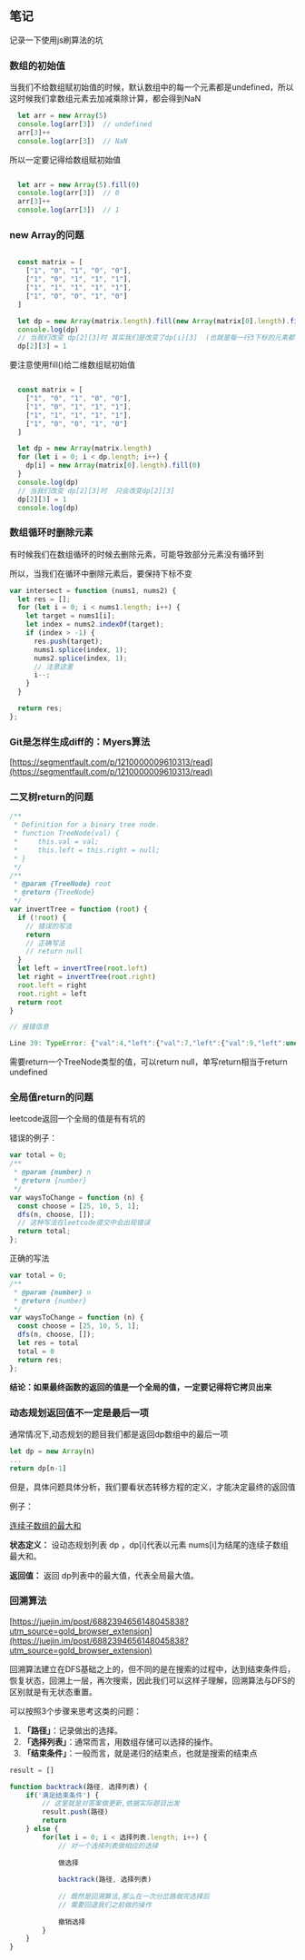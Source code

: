 ## 笔记 

记录一下使用js刷算法的坑


### 数组的初始值

当我们不给数组赋初始值的时候，默认数组中的每一个元素都是undefined，所以这时候我们拿数组元素去加减乘除计算，都会得到NaN

```javascript
  let arr = new Array(5)
  console.log(arr[3])  // undefined
  arr[3]++
  console.log(arr[3])  // NaN
```

所以一定要记得给数组赋初始值

```javascript

  let arr = new Array(5).fill(0)
  console.log(arr[3])  // 0
  arr[3]++
  console.log(arr[3])  // 1
```



### new Array的问题


```javascript

  const matrix = [
    ["1", "0", "1", "0", "0"],
    ["1", "0", "1", "1", "1"],
    ["1", "1", "1", "1", "1"],
    ["1", "0", "0", "1", "0"]
  ]

  let dp = new Array(matrix.length).fill(new Array(matrix[0].length).fill(0))
  console.log(dp)
  // 当我们改变 dp[2][3]时 其实我们是改变了dp[i][3]  (也就是每一行3下标的元素都改为了1)
  dp[2][3] = 1

```


要注意使用fill()给二维数组赋初始值



```javascript

  const matrix = [
    ["1", "0", "1", "0", "0"],
    ["1", "0", "1", "1", "1"],
    ["1", "1", "1", "1", "1"],
    ["1", "0", "0", "1", "0"]
  ]

  let dp = new Array(matrix.length)
  for (let i = 0; i < dp.length; i++) {
    dp[i] = new Array(matrix[0].length).fill(0)
  }
  console.log(dp)
  // 当我们改变 dp[2][3]时  只会改变dp[2][3]
  dp[2][3] = 1
  console.log(dp)
```







### 数组循环时删除元素



有时候我们在数组循环的时候去删除元素，可能导致部分元素没有循环到



所以，当我们在循环中删除元素后，要保持下标不变





```js
var intersect = function (nums1, nums2) {
  let res = [];
  for (let i = 0; i < nums1.length; i++) {
    let target = nums1[i];
    let index = nums2.indexOf(target);
    if (index > -1) {
      res.push(target);
      nums1.splice(index, 1);
      nums2.splice(index, 1);
      // 注意这里  
      i--;
    }
  }

  return res;
};
```



### Git是怎样生成diff的：Myers算法

[https://segmentfault.com/p/1210000009610313/read](https://segmentfault.com/p/1210000009610313/read)



### 二叉树return的问题



```js
/**
 * Definition for a binary tree node.
 * function TreeNode(val) {
 *     this.val = val;
 *     this.left = this.right = null;
 * }
 */
/**
 * @param {TreeNode} root
 * @return {TreeNode}
 */
var invertTree = function (root) {
  if (!root) {
    // 错误的写法  
    return
    // 正确写法
    // return null  
  }
  let left = invertTree(root.left)
  let right = invertTree(root.right)
  root.left = right
  root.right = left
  return root
}
```





```js
// 报错信息

Line 39: TypeError: {"val":4,"left":{"val":7,"left":{"val":9,"left":undefined,"right":undefined},"right":{"val":6,"left":undefined,"right":undefined}},"right":{"val":2,"left":{"val":3,"left":undefined,"right":undefined},"right":{"val":1,"left":undefined,"right":undefined}}} is not valid value for the expected return type TreeNode
```



需要return一个TreeNode类型的值，可以return null，单写return相当于return undefined



### 全局值return的问题

leetcode返回一个全局的值是有有坑的



错误的例子：

```js
var total = 0;
/**
 * @param {number} n
 * @return {number}
 */
var waysToChange = function (n) {
  const choose = [25, 10, 5, 1];
  dfs(n, choose, []);
  // 这种写法在leetcode提交中会出现错误  
  return total;  
};
```

正确的写法

```js
var total = 0;
/**
 * @param {number} n
 * @return {number}
 */
var waysToChange = function (n) {
  const choose = [25, 10, 5, 1];
  dfs(n, choose, []);
  let res = total
  total = 0
  return res;  
};
```



**结论：如果最终函数的返回的值是一个全局的值，一定要记得将它拷贝出来**



### 动态规划返回值不一定是最后一项

通常情况下,动态规划的题目我们都是返回dp数组中的最后一项

```js
let dp = new Array(n)
...
return dp[n-1]
```

但是，具体问题具体分析，我们要看状态转移方程的定义，才能决定最终的返回值



例子：

[连续子数组的最大和](https://leetcode-cn.com/problems/lian-xu-zi-shu-zu-de-zui-da-he-lcof/)



**状态定义：** 设动态规划列表 dp ，dp[i]代表以元素 nums[i]为结尾的连续子数组最大和。

**返回值：** 返回 dp列表中的最大值，代表全局最大值。

 

### 回溯算法

[https://juejin.im/post/6882394656148045838?utm_source=gold_browser_extension](https://juejin.im/post/6882394656148045838?utm_source=gold_browser_extension)

回溯算法建立在DFS基础之上的，但不同的是在搜索的过程中，达到结束条件后，恢复状态，回溯上一层，再次搜索，因此我们可以这样子理解，回溯算法与DFS的区别就是有无状态重置。



可以按照3个步骤来思考这类的问题：

1. **「路径」**：记录做出的选择。
2. **「选择列表」**：通常而言，用数组存储可以选择的操作。
3. **「结束条件」**：一般而言，就是递归的结束点，也就是搜索的结束点



```js
result = []

function backtrack(路径, 选择列表) {
    if('满足结束条件') {
        // 这里就是对答案做更新,依据实际题目出发
        result.push(路径)
        return
    } else {
        for(let i = 0; i < 选择列表.length; i++) {
            // 对一个选择列表做相应的选择
            
            做选择
            
            backtrack(路径, 选择列表)
            
            // 既然是回溯算法,那么在一次分岔路做完选择后
            // 需要回退我们之前做的操作
            
            撤销选择
        }
    }
}

```









